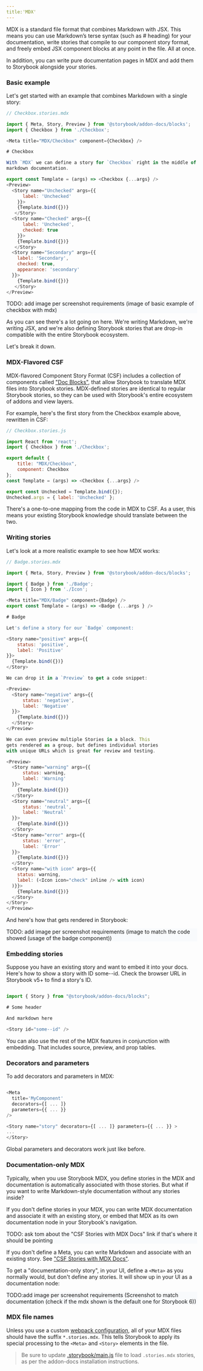 ```yaml
---
title:'MDX'
---
```


MDX is a standard file format that combines Markdown with JSX. This means you can use Markdown’s terse syntax (such as # heading) for your documentation, write stories that compile to our component story format, and freely embed JSX component blocks at any point in the file. All at once.

In addition, you can write pure documentation pages in MDX and add them to Storybook alongside your stories.

### Basic example

Let's get started with an example that combines Markdown with a single story:

```js
// Checkbox.stories.mdx

import { Meta, Story, Preview } from '@storybook/addon-docs/blocks';
import { Checkbox } from './Checkbox';

<Meta title="MDX/Checkbox" component={Checkbox} />

# Checkbox

With `MDX` we can define a story for `Checkbox` right in the middle of our
markdown documentation.

export const Template = (args) => <Checkbox {...args} />
<Preview>
  <Story name="Unchecked" args={{ 
      label: 'Unchecked'
    }}>
    {Template.bind({})}
   </Story>
  <Story name="Checked" args={{ 
      label: 'Unchecked', 
      checked: true 
    }}>
    {Template.bind({})}
   </Story>
  <Story name="Secondary" args={{
    label: 'Secondary', 
    checked: true, 
    appearance: 'secondary'
  }}>
    {Template.bind({})}
   </Story>
</Preview>
```

<div style="background-color:#F8FAFC">
TODO: add image per screenshot requirements (image of basic example of checkbox with mdx)
</div>

As you can see there's a lot going on here. We're writing Markdown, we're writing JSX, and we're also defining Storybook stories that are drop-in compatible with the entire Storybook ecosystem.

Let's break it down.

### MDX-Flavored CSF

MDX-flavored Component Story Format (CSF) includes a collection of components called ["Doc Blocks"](./docs-blocks), that allow Storybook to translate MDX files into Storybook stories. MDX-defined stories are identical to regular Storybook stories, so they can be used with Storybook's entire ecosystem of addons and view layers.


For example, here's the first story from the Checkbox example above, rewritten in CSF:

```js
// Checkbox.stories.js

import React from 'react';
import { Checkbox } from './Checkbox';

export default { 
    title: "MDX/Checkbox", 
    component: Checkbox
};
const Template = (args) => <Checkbox {...args} />

export const Unchecked = Template.bind({});
Unchecked.args = { label: 'Unchecked' };
```

There's a one-to-one mapping from the code in MDX to CSF. As a user, this means your existing Storybook knowledge should translate between the two.

### Writing stories

Let's look at a more realistic example to see how MDX works:

```js
// Badge.stories.mdx

import { Meta, Story, Preview } from '@storybook/addon-docs/blocks';

import { Badge } from './Badge';
import { Icon } from './Icon';

<Meta title="MDX/Badge" component={Badge} />
export const Template = (args) => <Badge {...args } />

# Badge

Let's define a story for our `Badge` component:

<Story name="positive" args={{
    status: 'positive', 
    label: 'Positive' 
}}>
  {Template.bind({})}
</Story>

We can drop it in a `Preview` to get a code snippet:

<Preview>
  <Story name="negative" args={{
      status: 'negative', 
      label: 'Negative'
  }}>
    {Template.bind({})}
  </Story>
</Preview>

We can even preview multiple Stories in a block. This
gets rendered as a group, but defines individual stories
with unique URLs which is great for review and testing.

<Preview>
  <Story name="warning" args={{
      status: warning,
      label: 'Warning' 
  }}>
    {Template.bind({})}
  </Story>
  <Story name="neutral" args={{
      status: 'neutral', 
      label: 'Neutral' 
  }}>
    {Template.bind({})}
  </Story>
  <Story name="error" args={{
      status: 'error', 
      label: 'Error' 
  }}>
    {Template.bind({})}
  </Story>
  <Story name="with icon" args={{
    status: warning, 
    label: (<Icon icon="check" inline /> with icon)
  )}}>
    {Template.bind({})}
  </Story>
</Story>
</Preview>
```

And here's how that gets rendered in Storybook:

<div style="background-color:#F8FAFC">
TODO: add image per screenshot requirements (image to match the code showed (usage of the badge component))
</div>


### Embedding stories

Suppose you have an existing story and want to embed it into your docs. Here's how to show a story with ID some--id. Check the browser URL in Storybook v5+ to find a story's ID.

```js

import { Story } from "@storybook/addon-docs/blocks";

# Some header

And markdown here

<Story id="some--id" />
```

You can also use the rest of the MDX features in conjunction with embedding. That includes source, preview, and prop tables.

### Decorators and parameters

To add decorators and parameters in MDX:

```js

<Meta
  title='MyComponent'
  decorators={[ ... ]}
  parameters={{ ... }}
/>

<Story name="story" decorators={[ ... ]} parameters={{ ... }} >
...
</Story>

```

Global parameters and decorators work just like before.

### Documentation-only MDX

Typically, when you use Storybook MDX, you define stories in the MDX and documentation is automatically associated with those stories. But what if you want to write Markdown-style documentation without any stories inside?

If you don't define stories in your MDX, you can write MDX documentation and associate it with an existing story, or embed that MDX as its own documentation node in your Storybook's navigation.

<div style="background-color:#F8FAFC">
TODO: ask tom about the "CSF Stories with MDX Docs" link if that's where it should be pointing
</div>

If you don't define a Meta, you can write Markdown and associate with an existing story. See ["CSF Stories with MDX Docs"](https://github.com/storybookjs/storybook/blob/master/addons/docs/docs/recipes.md#csf-stories-with-mdx-docs).

To get a "documentation-only story", in your UI, define a `<Meta>` as you normally would, but don't define any stories. It will show up in your UI as a documentation node:

<div style="background-color:#F8FAFC">
TODO:add image per screenshot requirements (Screenshot to match documentation (check if the mdx shown is the default one for Storybook 6))
</div>

### MDX file names

Unless you use a custom [webpack configuration](../configure/integration#extending-storybooks-webpack-config), all of your MDX files should have the suffix `*.stories.mdx`. This tells Storybook to apply its special processing to the `<Meta>` and `<Story>` elements in the file.

> Be sure to update [.storybook/main.js](../configure/overview#configure-story-rendering) file to load `.stories.mdx` stories, as per the addon-docs installation instructions.
